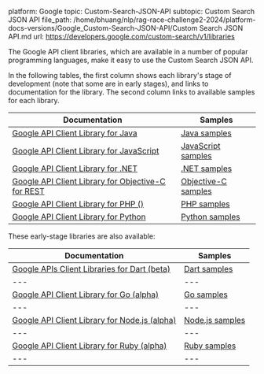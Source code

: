 platform: Google
topic: Custom-Search-JSON-API
subtopic: Custom Search JSON API
file_path: /home/bhuang/nlp/rag-race-challenge2-2024/platform-docs-versions/Google_Custom-Search-JSON-API/Custom Search JSON API.md
url: https://developers.google.com/custom-search/v1/libraries

The Google API client libraries, which are available in a number of popular programming languages, make it easy to use the Custom Search JSON API.

In the following tables, the first column shows each library's stage of development (note that some are in early stages), and links to documentation for the library. The second column links to available samples for each library.

| Documentation | Samples |
| --- | --- |
| [Google API Client Library for Java](https://developers.google.com/api-client-library/java/) | [Java samples](https://developers.google.com/api-client-library/java/apis) |
| [Google API Client Library for JavaScript](https://developers.google.com/api-client-library/javascript/start/start-js) | [JavaScript samples](https://developers.google.com/api-client-library/javascript/samples/samples) |
| [Google API Client Library for .NET](https://developers.google.com/api-client-library/dotnet/get_started) | [.NET samples](https://developers.google.com/api-client-library/dotnet/apis) |
| [Google API Client Library for Objective-C for REST](https://github.com/google/google-api-objectivec-client-for-rest) | [Objective-C samples](https://github.com/google/google-api-objectivec-client-for-rest/tree/master/Examples) |
| [Google API Client Library for PHP ()](https://developers.google.com/api-client-library/php) | [PHP samples](https://github.com/google/google-api-php-client/tree/master/examples) |
| [Google API Client Library for Python](https://developers.google.com/api-client-library/python) | [Python samples](https://github.com/google/google-api-python-client/tree/master/samples) |

These early-stage libraries are also available:

| Documentation | Samples |
| --- | --- |
| [Google APIs Client Libraries for Dart (beta)](https://pub.dartlang.org/packages/googleapis) | [Dart samples](https://github.com/dart-lang/googleapis_examples) |
| --- | --- |
| [Google API Client Library for Go (alpha)](https://github.com/google/google-api-go-client) | [Go samples](https://github.com/google/google-api-go-client/tree/master/examples) |
| --- | --- |
| [Google API Client Library for Node.js (alpha)](https://github.com/google/google-api-nodejs-client/) | [Node.js samples](https://github.com/google/google-api-nodejs-client/tree/master/samples) |
| --- | --- |
| [Google API Client Library for Ruby (alpha)](https://developers.google.com/api-client-library/ruby/start/get_started) | [Ruby samples](https://github.com/google/google-api-ruby-client-samples) |
| --- | --- |